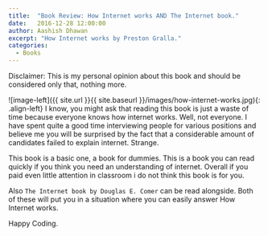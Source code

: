 ```yaml
---
title:  "Book Review: How Internet works AND The Internet book."
date:   2016-12-28 12:00:00
author: Aashish Dhawan
excerpt: "How Internet works by Preston Gralla."
categories:
  - Books
---
```


Disclaimer: This is my personal opinion about this book and should be considered only that, nothing more.

![image-left]({{ site.url }}{{ site.baseurl }}/images/how-internet-works.jpg){: .align-left} I know, you might ask that reading this book is just a waste of time because everyone knows how internet works. Well, not everyone. I have spent quite a good time interviewing people for various positions and believe me you will be surprised by the fact that a considerable amount of candidates failed to explain internet. Strange.

This book is a basic one, a book for dummies. This is a book you can read quickly if you think you need an understanding of internet. Overall if you paid even little attention in classroom i do not think this book is for you.

Also `The Internet book by Douglas E. Comer` can be read alongside. Both of these will put you in a situation where you can easily answer How Internet works.

Happy Coding.

